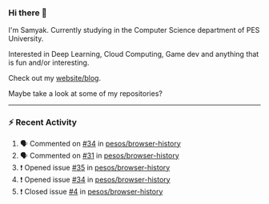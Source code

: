 ### Hi there 👋

I'm Samyak. Currently studying in the Computer Science department of PES University.

Interested in Deep Learning, Cloud Computing, Game dev and anything that is fun and/or interesting.

Check out my [website/blog](https://samyak2.github.io/).

Maybe take a look at some of my repositories?

---

### :zap: Recent Activity

<!--START_SECTION:activity-->
1. 🗣 Commented on [#34](https://github.com/pesos/browser-history/issues/34) in [pesos/browser-history](https://github.com/pesos/browser-history)
2. 🗣 Commented on [#31](https://github.com/pesos/browser-history/issues/31) in [pesos/browser-history](https://github.com/pesos/browser-history)
3. ❗️ Opened issue [#35](https://github.com/pesos/browser-history/issues/35) in [pesos/browser-history](https://github.com/pesos/browser-history)
4. ❗️ Opened issue [#34](https://github.com/pesos/browser-history/issues/34) in [pesos/browser-history](https://github.com/pesos/browser-history)
5. ❗️ Closed issue [#4](https://github.com/pesos/browser-history/issues/4) in [pesos/browser-history](https://github.com/pesos/browser-history)
<!--END_SECTION:activity-->
